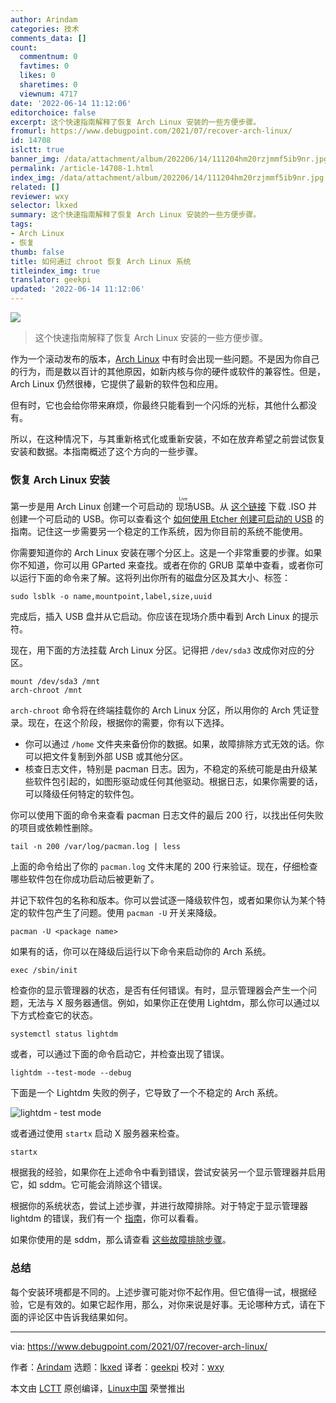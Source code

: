 ```yaml
---
author: Arindam
categories: 技术
comments_data: []
count:
  commentnum: 0
  favtimes: 0
  likes: 0
  sharetimes: 0
  viewnum: 4717
date: '2022-06-14 11:12:06'
editorchoice: false
excerpt: 这个快速指南解释了恢复 Arch Linux 安装的一些方便步骤。
fromurl: https://www.debugpoint.com/2021/07/recover-arch-linux/
id: 14708
islctt: true
banner_img: /data/attachment/album/202206/14/111204hm20rzjmmf5ib9nr.jpg
permalink: /article-14708-1.html
index_img: /data/attachment/album/202206/14/111204hm20rzjmmf5ib9nr.jpg.thumb.jpg
related: []
reviewer: wxy
selector: lkxed
summary: 这个快速指南解释了恢复 Arch Linux 安装的一些方便步骤。
tags:
- Arch Linux
- 恢复
thumb: false
title: 如何通过 chroot 恢复 Arch Linux 系统
titleindex_img: true
translator: geekpi
updated: '2022-06-14 11:12:06'
---
```


![](/data/attachment/album/202206/14/111204hm20rzjmmf5ib9nr.jpg)



> 
> 这个快速指南解释了恢复 Arch Linux 安装的一些方便步骤。
> 
> 
> 


作为一个滚动发布的版本，[Arch Linux](https://www.debugpoint.com/tag/arch-linux) 中有时会出现一些问题。不是因为你自己的行为，而是数以百计的其他原因，如新内核与你的硬件或软件的兼容性。但是，Arch Linux 仍然很棒，它提供了最新的软件包和应用。


但有时，它也会给你带来麻烦，你最终只能看到一个闪烁的光标，其他什么都没有。


所以，在这种情况下，与其重新格式化或重新安装，不如在放弃希望之前尝试恢复安装和数据。本指南概述了这个方向的一些步骤。


### 恢复 Arch Linux 安装


第一步是用 Arch Linux 创建一个可启动的<ruby> 现场 <rt>  Live </rt></ruby> USB。从 [这个链接](https://archlinux.org/download/) 下载 .ISO 并创建一个可启动的 USB。你可以查看这个 [如何使用 Etcher 创建可启动的 USB](https://www.debugpoint.com/2021/01/etcher-bootable-usb-linux/) 的指南。记住这一步需要另一个稳定的工作系统，因为你目前的系统不能使用。


你需要知道你的 Arch Linux 安装在哪个分区上。这是一个非常重要的步骤。如果你不知道，你可以用 GParted 来查找。或者在你的 GRUB 菜单中查看，或者你可以运行下面的命令来了解。这将列出你所有的磁盘分区及其大小、标签：



```
sudo lsblk -o name,mountpoint,label,size,uuid

```

完成后，插入 USB 盘并从它启动。你应该在现场介质中看到 Arch Linux 的提示符。


现在，用下面的方法挂载 Arch Linux 分区。记得把 `/dev/sda3` 改成你对应的分区。



```
mount /dev/sda3 /mnt
arch-chroot /mnt

```

`arch-chroot` 命令将在终端挂载你的 Arch Linux 分区，所以用你的 Arch 凭证登录。现在，在这个阶段，根据你的需要，你有以下选择。


* 你可以通过 `/home` 文件夹来备份你的数据。如果，故障排除方式无效的话。你可以把文件复制到外部 USB 或其他分区。
* 核查日志文件，特别是 pacman 日志。因为，不稳定的系统可能是由升级某些软件包引起的，如图形驱动或任何其他驱动。根据日志，如果你需要的话，可以降级任何特定的软件包。


你可以使用下面的命令来查看 pacman 日志文件的最后 200 行，以找出任何失败的项目或依赖性删除。



```
tail -n 200 /var/log/pacman.log | less

```

上面的命令给出了你的 `pacman.log` 文件末尾的 200 行来验证。现在，仔细检查哪些软件包在你成功启动后被更新了。


并记下软件包的名称和版本。你可以尝试逐一降级软件包，或者如果你认为某个特定的软件包产生了问题。使用 `pacman -U` 开关来降级。



```
pacman -U <package name>

```

如果有的话，你可以在降级后运行以下命令来启动你的 Arch 系统。



```
exec /sbin/init

```

检查你的显示管理器的状态，是否有任何错误。有时，显示管理器会产生一个问题，无法与 X 服务器通信。例如，如果你正在使用 Lightdm，那么你可以通过以下方式检查它的状态。



```
systemctl status lightdm

```

或者，可以通过下面的命令启动它，并检查出现了错误。



```
lightdm --test-mode --debug

```

下面是一个 Lightdm 失败的例子，它导致了一个不稳定的 Arch 系统。


![lightdm - test mode](/data/attachment/album/202206/14/111206hgz9xcyaa9cmypxc.jpg)


或者通过使用 `startx` 启动 X 服务器来检查。



```
startx

```

根据我的经验，如果你在上述命令中看到错误，尝试安装另一个显示管理器并启用它，如 sddm。它可能会消除这个错误。


根据你的系统状态，尝试上述步骤，并进行故障排除。对于特定于显示管理器 lightdm 的错误，我们有一个 [指南](https://www.debugpoint.com/2021/03/failed-to-start-lightdm/)，你可以看看。


如果你使用的是 sddm，那么请查看 [这些故障排除步骤](https://wiki.archlinux.org/title/SDDM#Troubleshooting)。


### 总结


每个安装环境都是不同的。上述步骤可能对你不起作用。但它值得一试，根据经验，它是有效的。如果它起作用，那么，对你来说是好事。无论哪种方式，请在下面的评论区中告诉我结果如何。




---


via: <https://www.debugpoint.com/2021/07/recover-arch-linux/>


作者：[Arindam](https://www.debugpoint.com/author/admin1/) 选题：[lkxed](https://github.com/lkxed) 译者：[geekpi](https://github.com/geekpi) 校对：[wxy](https://github.com/wxy)


本文由 [LCTT](https://github.com/LCTT/TranslateProject) 原创编译，[Linux中国](https://linux.cn/) 荣誉推出